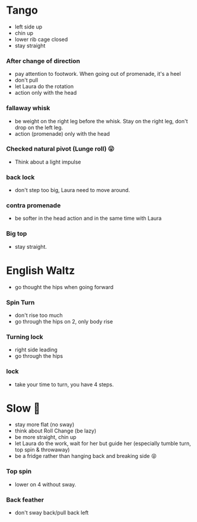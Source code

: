 # Tango

- left side up
- chin up
- lower rib cage closed
- stay straight

### After change of direction

- pay attention to footwork. When going out of promenade, it's a heel
- don't pull
- let Laura do the rotation
- action only with the head

### fallaway whisk

- be weight on the right leg before the whisk. Stay on the right leg, don't drop on the left leg.
- action (promenade) only with the head

### Checked natural pivot (Lunge roll) 😜

- Think about a light impulse

### back lock

- don't step too big, Laura need to move around.

### contra promenade

- be softer in the head action and in the same time with Laura

### Big top

- stay straight.

# English Waltz

- go thought the hips when going forward

### Spin Turn

- don't rise too much
- go through the hips on 2, only body rise

### Turning lock

- right side leading
- go through the hips

### lock

- take your time to turn, you have 4 steps.

# Slow 🦊

- stay more flat (no sway)
- think about Roll Change (be lazy)
- be more straight, chin up
- let Laura do the work, wait for her but guide her (especially tumble turn, top spin & throwaway)
- be a fridge rather than hanging back and breaking side 😝

### Top spin

- lower on 4 without sway.

### Back feather

- don't sway back/pull back left